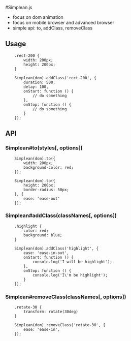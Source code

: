 #Simplean.js
  * focus on dom animation 
  * focus on mobile browser and advanced browser
  * simple api: to, addClass, removeClass

## Usage
````
    .rect-200 {
        width: 200px;
        height: 200px;
    }

    Simplean(dom).addClass('rect-200', {
        duration: 500,
        delay: 100,
        onStart: function () {
            // do something
        },
        onStop: function () {
            // do something
        }
    });
````
## API

### Simplean#to(styles[, options])
````
    Simplean(dom).to({
        width: 200px;
        background-color: red;
    });
````
````
    Simplean(dom).to({
        height: 200px;
        border-radius: 50px;
    }, {
        ease: 'ease-out'
    });
````
### Simplean#addClass(classNames[, options])
````
    .highlight {
        color: red;
        background: blue;
    }

    Simplean(dom).addClass('highlight', {
        ease: 'ease-in-out',
        onStart: function () {
            console.log('I will be highlight');
        },
        onStop: function () {
            console.log('I\'m be highlight');
        }
    });
````

### Simplean#removeClass(classNames[, options])
````
    .rotate-30 {
        transform: rotate(30deg)
    }

    Simplean(dom).removeClass('rotate-30', {
        ease: 'ease-in',
    });
````